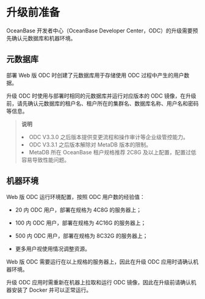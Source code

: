 升级前准备 
==========================

OceanBase 开发者中心（OceanBase Developer Center，ODC）的升级需要预先确认元数据库和机器环境。

元数据库 
-------------------------

部署 Web 版 ODC 时创建了元数据库用于存储使用 ODC 过程中产生的用户数据。

升级 ODC 时使用与部署时相同的元数据库并运行对应版本的 ODC 镜像，在升级前，请先确认元数据库的租户名、租户所在的集群名、数据库名称、用户名和密码等信息。

> **说明** <br>
> <li> ODC V3.3.0 之后版本提供变更流程和操作审计等企业级管控能力。 </li>
> <li> ODC V3.3.1 之后版本解除对 MetaDB 版本的限制。 </li>
> <li> MetaDB 所在 OceanBase 租户规格推荐 2C8G 及以上配置，配置过低容易导致性能问题。</li>

  




机器环境 
-------------------------

Web 版 ODC 运行环境配置，按照 ODC 用户数的经验值：

* 20 内 ODC 用户，部署在规格为 4C8G 的服务器上；

  

* 100 内 ODC 用户，部署在规格为 4C16G 的服务器上；

  

* 500 内 ODC 用户，部署在规格为 8C32G 的服务器上；

  

* 更多用户视使用情况调整资源。

  




Web 版 ODC 需要运行在以上规格的服务器上，因此在升级 ODC 应用时请确认机器环境。

升级 ODC 应用时需重新在机器上拉取和运行 ODC 镜像，因此在升级前请确认机器安装了 Docker 并可以正常运行。
